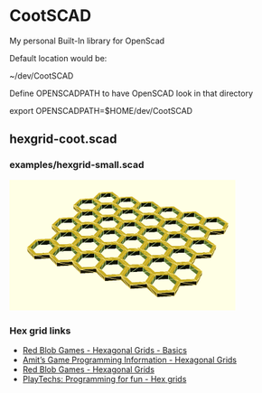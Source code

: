 # CootSCAD

My personal Built-In library for OpenScad

Default location would be:

~/dev/CootSCAD

Define OPENSCADPATH to have OpenSCAD look in that directory

export OPENSCADPATH=$HOME/dev/CootSCAD

## hexgrid-coot.scad

### examples/hexgrid-small.scad

<img src="examples/hexgrid-small-ex.png" width="400px">

### Hex grid links

<ul>
  <li>
<a href="http://www.redblobgames.com/grids/hexagons/#basics" target="_blank">Red Blob Games - Hexagonal Grids - Basics</a>
  </li>
  <li>
<a href="http://www-cs-students.stanford.edu/~amitp/gameprog.html#hex" target="_blank">Amit’s Game Programming Information - Hexagonal Grids</a>
  </li>
  <li>
<a href="http://www.redblobgames.com/grids/hexagons/" target="_blank">Red Blob Games - Hexagonal Grids</a>
  </li>
  <li>
<a href="http://playtechs.blogspot.com/2007/04/hex-grids.html" target="_blank">PlayTechs: Programming for fun - Hex grids</a>
  </li>
</ul>

<!--
html boilerplate
<a href="" target="_blank"></a>
<a name=""></a>
<img src="" width="400px">
<ul>
  <li></li>
</ul>
<pre>
</pre>
<pre><code>
</code></pre>
-->

